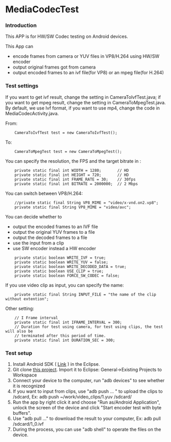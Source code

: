 # MediaCodecTest

### Introduction

This APP is for HW/SW Codec testing on Android devices. 

This App can 
 - encode frames from camera or YUV files in VP8/H.264 using HW/SW encoder
 - output original frames got from camera
 - output encoded frames to an ivf file(for VP8) or an mpeg file(for H.264)

### Test settings

If you want to get ivf result, change the setting in CameraToIvfTest.java;
if you want to get mpeg result, change the setting in CameraToMpegTest.java.
By default, we use Ivf format, if you want to use mp4, change the code in MediaCodecActivity.java.

From:
```
	CameraToIvfTest test = new CameraToIvfTest();
```
To:
```
	CameraToMpegTest test = new CameraToMpegTest();
```

You can specify the resolution, the FPS and the target bitrate in :

```
    private static final int WIDTH = 1280;       // HD
    private static final int HEIGHT = 720;       // HD
    private static final int FRAME_RATE = 30;    // 30fps
    private static final int BITRATE = 2000000;  // 2 Mbps
```

You can switch between VP8/H.264:

```
    //private static final String VP8_MIME = "video/x-vnd.on2.vp8";
    private static final String VP8_MIME = "video/avc";
```

You can decide whether to 
 - output the encoded frames to an IVF file
 - output the original YUV frames to a file
 - output the decoded frames to a file
 - use the input from a clip
 - use SW encoder instead a HW encoder
```
    private static boolean WRITE_IVF = true;
    private static boolean WRITE_YUV = false;
    private static boolean WRITE_DECODED_DATA = true;
    private static boolean USE_CLIP = true;
    private static boolean FORCE_SW_CODEC = false;
```

If you use video clip as input, you can specify the name:
```
    private static final String INPUT_FILE = "the name of the clip without extention";
```

Other setting:
```
    // I Frame interval
    private static final int IFRAME_INTERVAL = 300;
    // Duration for test using camera, for test using clips, the test will also be
    // terminated after this period of time.
    private static final int DURATION_SEC = 300;
```

### Test setup

1. Install Android SDK (
   [Link](http://developer.android.com/sdk/installing/installing-adt.html) ) in the Eclipse.
2. Git clone [this project](https://github.com/jingcmu/MediaCodecTest.git).
   Import it to Eclipse: General->Existing Projects to Workspace
3. Connect your device to the computer, run "adb devices" to see whether it is recognized
4. If you want to input from clips, use "adb push ... " to upload the clips to /sdcard,
   Ex: adb push ~/work/video_clips/1.yuv /sdcard/
5. Run the app by right click it and choose "Run as/Android Application", unlock the screen
   of the device and click "Start encoder test with byte buffers".
6. Use "adb pull ..." to download the result to your computer, 
   Ex: adb pull /sdcard/1_0.ivf
7. During the process, you can use "adb shell" to operate the files on the device.


